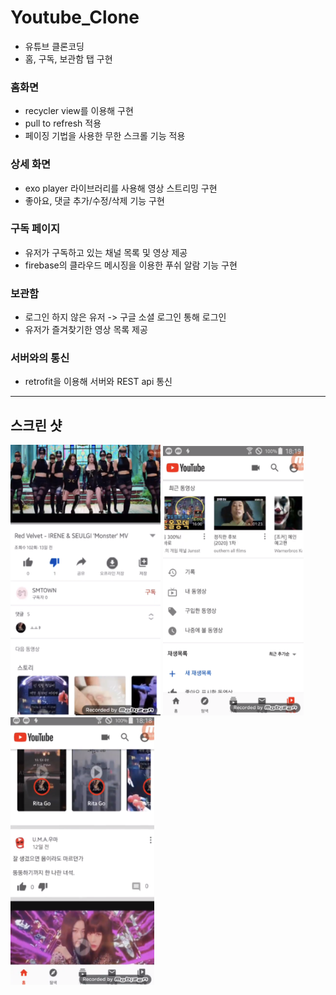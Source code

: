 # Youtube_Clone
- 유튜브 클론코딩 
- 홈, 구독, 보관함 탭 구현

### 홈화면
- recycler view를 이용해 구현
- pull to refresh 적용
- 페이징 기법을 사용한 무한 스크롤 기능 적용

### 상세 화면 
- exo player 라이브러리를 사용해 영상 스트리밍 구현
- 좋아요, 댓글 추가/수정/삭제 기능 구현

### 구독 페이지
- 유저가 구독하고 있는 채널 목록 및 영상 제공
- firebase의 클라우드 메시징을 이용한 푸쉬 알람 기능 구현

### 보관함
- 로그인 하지 않은 유저 -> 구글 소셜 로그인 통해 로그인 
- 유저가 즐겨찾기한 영상 목록 제공 

### 서버와의 통신
- retrofit을 이용해 서버와 REST api 통신

---------------------

## 스크린 샷
<div>
<img width="240" src = ./img/%E1%84%8B%E1%85%B2%E1%84%90%E1%85%B2%E1%84%87%E1%85%B31.png>
<img width="225" src = ./img/%E1%84%8B%E1%85%B2%E1%84%90%E1%85%B2%E1%84%87%E1%85%B32.png>
<img width="230" src = ./img/%E1%84%8B%E1%85%B2%E1%84%90%E1%85%B2%E1%84%87%E1%85%B33.png>
</div>
